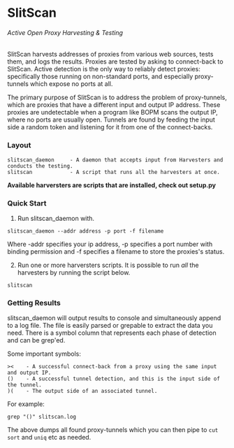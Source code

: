 # SlitScan
###### Active Open Proxy Harvesting & Testing

SlitScan harvests addresses of proxies from various web sources, tests them, and 
logs the results. Proxies are tested by asking to connect-back to SlitScan. Active 
detection is the only way to reliably detect proxies: specifically those running 
on non-standard ports, and especially proxy-tunnels which expose no ports at all.

The primary purpose of SlitScan is to address the problem of proxy-tunnels, which 
are proxies that have a different input and output IP address. These proxies are 
undetectable when a program like BOPM scans the output IP, where no ports are 
usually open. Tunnels are found by feeding the input side a random token and 
listening for it from one of the connect-backs.


### Layout

~~~
slitscan_daemon     - A daemon that accepts input from Harvesters and conducts the testing.
slitscan            - A script that runs all the harvesters at once.
~~~

**Available harversters are scripts that are installed, check out setup.py**

### Quick Start

1. Run slitscan_daemon with.

~~~
slitscan_daemon --addr address -p port -f filename
~~~

Where -addr specifies your ip address, -p specifies a port number with binding permission and -f specifies
a filename to store the proxies's status.

2. Run one or more harversters scripts. It is possible to run *all* the harvesters by running the script below.

~~~
slitscan
~~~

### Getting Results

slitscan_daemon will output results to console and simultaneously append to a log 
file. The file is easily parsed or grepable to extract the data you need. There is 
a symbol column that represents each phase of detection and can be grep'ed.

Some important symbols:

~~~
><    - A successful connect-back from a proxy using the same input and output IP.
()    - A successful tunnel detection, and this is the input side of the tunnel.
)(    - The output side of an associated tunnel.
~~~

For example:

~~~
grep "()" slitscan.log
~~~

The above dumps all found proxy-tunnels which you can then pipe to `cut` `sort`
and `uniq` etc as needed.



